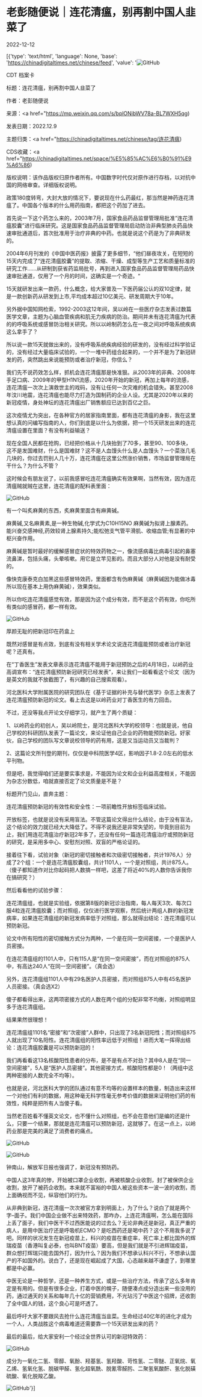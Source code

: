 # 老彭随便说｜连花清瘟，别再割中国人韭菜了

2022-12-12

[{'type': 'text/html', 'language': None, 'base': 'https://chinadigitaltimes.net/chinese/feed', 'value': '![GitHub](https://chinadigitaltimes.net/chinese/files/2022/12/image-1670841391458-768x471.png)

CDT 档案卡

标题：连花清瘟，别再割中国人韭菜了

作者：老彭随便说

来源：<a href="https://mp.weixin.qq.com/s/bplONibWV78a-BL7WXH5qg)

发表日期：2022.12.9

主题归类：<a href="https://chinadigitaltimes.net/chinese/tag/连花清瘟)

CDS收藏：<a href="https://chinadigitaltimes.net/space/%E5%85%AC%E6%B0%91%E9%A6%86)

版权说明：该作品版权归原作者所有。中国数字时代仅对原作进行存档，以对抗中国的网络审查。详细版权说明。





政策180度转弯，大封大放的情况下，要说现在什么药最红，那当然是神药连花清瘟了。中国各个版本的什么用药指南，都把这个药加了进去。

首先说一下这个药怎么来的，2003年7月，国家食品药品监督管理局批准“连花清瘟胶囊”进行临床研究。这是国家食品药品监督管理局启动防治非典型肺炎药品快速审批通道后，首次批准用于治疗非典的中药。也就是说这个药是为了非典研发的。

2004年6月刊发的《中国中医药报》披露了更多细节，“他们昼夜攻关，在短短的15天内完成了“连花清瘟胶囊”的提取、浓缩、干燥、成型等生产工艺和质量标准的研究工作……从研制到获省药监局批号，再到进入国家食品药品监督管理局药品快速审批通道，仅用了一个月的时间，这确实是一个奇迹。“

15天就研发出来一款药，什么概念，给大家普及一下医药届公认的双10定律，就是一款创新药从研发到上市,平均成本超过10亿美元、研发周期大于10年。

另外据中国知网检索，1992-2003这12年间，吴以岭在一些医疗杂志发表过数篇医学文章，主题为心脑血管疾病和肌无力疾病的防治。期间并未有连花清瘟为代表的的呼吸系统或感冒防治相关研究。所以以岭制药怎么在一夜之间对呼吸系统疾病这么拿手了？

所以说一款15天就做出来的，没有呼吸系统疾病经验的研发的，没有经过科学验证的，没有经过大量临床试验的，一个一堆中药组合起来的，一个并不是为了新冠研发的药，突然跳出来说能预防或者治疗新冠，你信么？

我们先不说药效怎么样，抓机会连花清瘟那是快准狠。从2003年的非典、2008年手足口病、2009年的甲型H1N1流感，2020年开始的新冠，再加上每年的流感，连花清瘟一次次上演救世主的戏码，没有让任何一次灾难的机会错失。甚至2008年汶川地震，连花清瘟也能尽力打造为国制药的企业人设。尤其是2020年以来的新冠疫情，身处神坛的连花清瘟出厂销售额应已达到百亿之巨。

这次疫情尤为突出，在各种官方的居家指南里面，都有连花清瘟的身影，我在这里想认真的问编写指南的人，你们到底是以什么为依据，把一个15天研发出来的连花清瘟设置在里面？有没有利益输送？

现在全国人民都在抢购，已经把价格从十几块抬到了70多，甚至90、100多块，这不是发国难财，什么是国难财？这不是人血馒头什么是人血馒头？一个菜涨几毛几块的，你过去罚别人几十万，连花清瘟在这里公然涨价销售，市场监督管理局在干什么？为什么不管？

这时候会有朋友说了，以前我感冒吃连花清瘟确实有效果啊，当然有效，因为连花清瘟贼就贼在这里，连花清瘟的配料表里面：

![GitHub](https://chinadigitaltimes.net/chinese/files/2022/12/post-690831-639705f3621ef.)

有一个叫炙麻黄的东西，炙麻黄里面含有麻黄碱。

麻黄碱,又名麻黄素,是一种生物碱,化学式为C10H15NO 麻黄碱为拟肾上腺素药。能兴奋交感神经,药效较肾上腺素持久;能松弛支气管平滑肌、收缩血管;有显著的中枢兴奋作用。

麻黄碱是暂时最好的缓解感冒症状的特效药物之一，像流感病毒比病毒引起的鼻塞流鼻涕，包括头痛，头晕咳嗽。用它是立竿见影的。而且大部分人对他是没有耐受的。

像快克康泰克白加黑这些感冒特效药，里面都含有伪麻黄碱（麻黄碱因为能做冰毒所以现在基本上用伪麻黄碱），效果类似。

所以你吃连花清瘟感觉有效，那是因为这个成分有效，而不是这个药有效，你吃所有类似的感冒药，都一样有效。

![GitHub](https://chinadigitaltimes.net/chinese/files/2022/12/post-690831-639705f3dd118.)

厚颜无耻的把新冠印在药盒上

既然对感冒是有点效，到底有没有相关学术论文说连花清瘟能预防或者治疗新冠呢？还真有。

在“丁香医生”发表文章表示连花清瘟不能用于新冠预防之后的4月18日，以岭药业高调宣布：“连花清瘟预防新冠研究已经发表”，来让我们一起看看这个论文（因为是英文的我就不放截图了，有兴趣的自己搜索观看）。

河北医科大学附属医院的研究团队在《基于证据的补充与替代医学》杂志上发表了连花清瘟预防新冠的论文。看上去这是以岭药业对丁香医生的有力回击。

不过，还没等我点开论文仔细学习，就产生了两个质疑：

1、以岭药业的初创人，吴以岭院士，是河北医科大学的校领导：也就是说，他自己学校的科研团队发表了一篇论文，来论证他自己企业的药物能预防新冠。好家伙，自己学校的团队写文章说校领导的药有用，这是又当运动员又当裁判？

2、这篇论文所刊登的期刊，仅仅是中科院医学4区，影响因子1.8-2.0左右的低水平刊物。

但是吧，我觉得咱们还是要实事求是，不能因为论文和企业利益高度相关，不能因为杂志分数低，咱就直接否定了论文质量是不是？

标题开门见山，直奔主题：

连花清瘟预防新冠的有效性和安全性：一项前瞻性开放标签临床试验。

开放标签，也就是说没有采用盲法。不管这篇论文得出什么结论，由于没有盲法，这个结论的效力就已经大大降低了。不得不说我还是非常失望的，毕竟到目前为止，我们用连花清瘟治疗新冠2年多了，还没有任何一篇连花清瘟治疗或预防新冠的研究，是采用多中心、安慰剂对照、双盲的严格论证的。

接着往下看，试验对象（新冠的密切接触者和次级密切接触者，共计1976人）分成了2个组：一个是连花清瘟胶囊组，共计1101人，一个是对照组，共计875人。（傻子都知道作对比你起码把人数搞一样吧，这差了将近40%的人数你告诉我你在搞研究？）

然后看看他的试验步骤：

连花清瘟组，也就是实验组，依据第8版的新冠诊治指南，每人每天3次、每次口服4粒连花清瘟胶囊；而对照组，仅仅进行医学观察，然后统计两组人群的新冠发病率，如果连花清瘟组的新冠发病率低于对照组，那么就得出结论：连花清瘟可以预防新冠。

论文中所有阳性的密切接触方式分为两种，一个是在同一空间密接，一个是医护人员密接。

在连花清瘟组的1101人中，只有115人是“在同一空间密接”，而在对照组的875人中，有高达240人“在同一空间密接”。（真会选）

另外，连花清瘟组1101人中有29名医护人员密接，而对照组875人中有45名医护人员密接。（真会选X2）

傻子都看得出来，这两项密接方式的人数在两个组的分配非常不均衡，对照组明显多于连花清瘟组。

结果果然很理想！

连花清瘟组1101名“密接”和“次密接”人群中，只出现了3名新冠阳性；而对照组875人就出现了10名阳性。连花清瘟组的阳性率远低于对照组！进而大笔一挥得出结论：连花清瘟胶囊是可以预防新冠的！

我们再看看这13名核酸阳性患者的分布，是不是有点不对劲？其中8人是在“同一空间密接”，5人是“医护人员密接”。其他密接方式，核酸阳性都是0！（两组中这两种密接的人数完全不均等）。

也就是说，河北医科大学的团队通过有意不均等的设置样本的数量，制造出来这样一个对他们有利的数据，用这种毫无科学性毫无参考价值的数据来证明他们药的有效性，纯粹是把所有人当傻子看。

当然老百姓看不懂英文论文，也不懂什么对照组，也不会在意他们是编的还是什么，只要一个结果，那就是连花清瘟可以预防新冠，这就够了。在这一点上，以岭药业那是完美的满足了消费者的痛点。

![GitHub](https://chinadigitaltimes.net/chinese/files/2022/12/post-690831-639705f402bed.)

![GitHub](https://chinadigitaltimes.net/chinese/files/2022/12/post-690831-639705f41832a.)

钟南山，解放军日报也强调了，新冠没有预防药。

中国人这3年真的惨，开始被口罩企业收割，再被核酸企业收割，封了被保供企业收割，放开了被药企收割。本来就不富裕的中国人被这些资本一波一波的收割，而上面确视而不见，纵容他们的行为。

从非典到新冠，连花清瘟一次次被官方拿到明面上，为了什么？说白了就是两个字&#8211;面子。我们中国企业做不出来特效药，那咋办，上连花清瘟啊，怎么能在国际上丢了面子，我们中医干不过西医能说的过去么？无论非典还是新冠，真正严重的病人，是用中医治疗还是呼吸机ECMO？是吃西药还是喝中药？这个不用我多说了吧。同样的状况发生在新冠疫苗上，科兴的疫苗在重症率，死亡率上都比国外的辉瑞疫苗（香港叫复必泰，也叫BNT疫苗）要高，但是我们就是不引进辉瑞疫苗，群众想打辉瑞只能去国外打，因为什么？因为我们不想承认科兴不行，不想承认国产的不如国外的。说白了，还是现在崛起成了大国，心态越来越不谦虚了，到哪里都是中必赢。

中医无论是一种哲学，还是一种养生方式，或是一些治疗方法，传承了这么多年肯定是有用的。但是有很多企业，打着中医的幌子，随便凑点成分造出来一些没用的药，通过通天的关系和每年几十亿的营销费用，不光玷污了中医这个招牌，还收割了全中国人的钱，这个良心可是坏透了。

最后呼吁大家不要跟风去抢什么连花清瘟当韭菜。生命经过40亿年的进化才成为一个人，人类战胜这个病毒难道还需要靠一个15天研发出来的药？

最后的最后，给大家安利一个经过全世界认可的新冠特效药：

![GitHub](https://chinadigitaltimes.net/chinese/files/2022/12/post-690831-639705f4301a2.)

成分为一氧化二氢、零醇、氧酚、羟基氢、氢羟酸、苛性氢、二零醚、正氧烷、氧乙烯、氢氧化氢、脱碳甲醛、氢化超氧酰、脱氰零醛肟、二聚氢氧酸酐、氢化脱磺硫酸、氧化脱羧乙酸。

![GitHub](https://chinadigitaltimes.net/chinese/files/2022/12/post-690831-639705f446ebb.)'}]